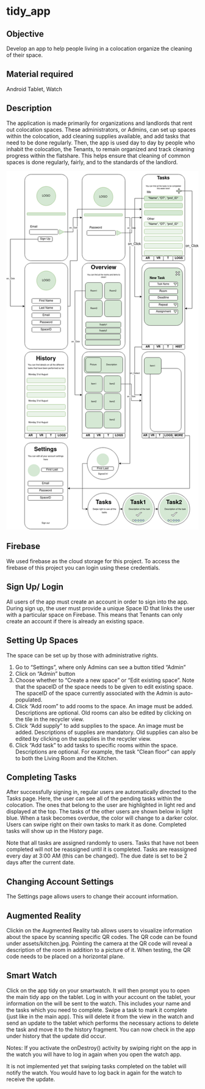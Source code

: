 # tidy_app

## Objective
Develop an app to help people living in a colocation organize the cleaning of their space. 

## Material required
Android Tablet, Watch

## Description
The application is made primarily for organizations and landlords that rent out colocation spaces. These administrators, or Admins, can set up spaces within the colocation, add cleaning supplies available, and add tasks that need to be done regularly. Then, the app is used day to day by people who inhabit the colocation, the Tenants,  to remain organized and track cleaning progress within the flatshare. This helps ensure that cleaning of common spaces is done regularly, fairly, and to the standards of the landlord. 

![Screenshot](design.png)

## Firebase
We used firebase as the cloud storage for this project. To access the firebase of this project you can login using these credentials.

## Sign Up/ Login
All users of the app must create an account in order to sign into the app. During sign up, the user must provide a unique Space ID that links the user with a particular space on Firebase. This means that Tenants can only create an account if there is already an existing space. 

## Setting Up Spaces
The space can be set up by those with administrative rights. 

1. Go to  “Settings”, where only Admins can see a button titled “Admin”
2. Click on “Admin” button
3. Choose whether to “Create a new space” or “Edit existing space”. Note that the spaceID of the space needs to be given to edit existing space. The spaceID of the space currently associated with the Admin is auto-populated.
4. Click “Add room” to add rooms to the space. An image must be added. Descriptions are optional. Old rooms can also be edited by clicking on the tile in the recycler view. 
5. Click “Add supply” to add supplies to the space. An image must be added. Descriptions of supplies are mandatory. Old supplies can also be edited by clicking on the supplies in the recycler view. 
6. Click “Add task” to add tasks to specific rooms within the space. Descriptions are optional. For example, the task “Clean floor” can apply to both the Living Room and the Kitchen.

## Completing Tasks
After successfully signing in, regular users are automatically directed to the Tasks page. Here, the user can see all of the pending tasks within the colocation. The ones that belong to the user are highlighted in light red and displayed at the top. The tasks of the other users are shown below in light blue. When a task becomes overdue, the color will change to a darker color. Users can swipe right on their own tasks to mark it as done. Completed tasks will show up in the History page. 

Note that all tasks are assigned randomly to users. Tasks that have not been completed will not be reassigned until it is completed. Tasks are reassigned every day at 3:00 AM (this can be changed). The due date is set to be 2 days after the current date. 

## Changing Account Settings
The Settings page allows users to change their account information.

## Augmented Reality
Clickin on the Augmented Reality tab allows users to visualize information about the space by scanning specific QR codes. The QR code can be found under assets/kitchen.jpg. Pointing the camera at the QR code will reveal a description of the room in addition to a picture of it. When testing, the QR code needs to be placed on a horizontal plane.

## Smart Watch
Click on the app tidy on your smartwatch. It will then prompt you to open the main tidy app on the tablet. 
Log in with your account on the tablet, your information on the will be sent to the watch. This includes your name and the tasks which you need to complete.
Swipe a task to mark it complete (just like in the main app). This will delete it from the view in the watch and send an update to the tablet which performs the necessary actions to delete the task and move it to the history fragment. 
You can now check in the app under history that the update did occur.

Notes: 
If you activate the onDestroy() activity by swiping right on the app in the watch you will have to log in again when you open the watch app.

It is not implemented yet that swiping tasks completed on the tablet will notify the watch. You would have to log back in again for the watch to receive the update. 
